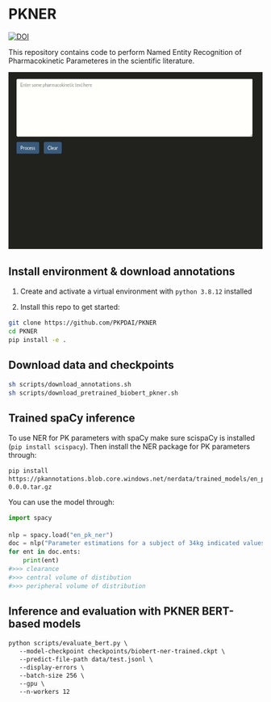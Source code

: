 # PKNER

[![DOI](https://zenodo.org/badge/DOI/10.5281/zenodo.4646970.svg)](https://doi.org/10.5281/zenodo.4646970)

This repository contains code to perform Named Entity Recognition of Pharmacokinetic Parameteres in the scientific literature.

<p align="center">
<img src="nerdemo.gif" style="width: auto; height: 350px;"/>
</p>

## Install environment & download annotations

1. Create and activate a virtual environment with `python 3.8.12` installed

2. Install this repo to get started:

````bash
git clone https://github.com/PKPDAI/PKNER
cd PKNER
pip install -e .
````

## Download data and checkpoints

````bash
sh scripts/download_annotations.sh
sh scripts/download_pretrained_biobert_pkner.sh
````
## Trained spaCy inference

To use NER for PK parameters with spaCy make sure scispaCy is installed (`pip install scispacy`). Then install the NER package for PK parameters through:

````
pip install https://pkannotations.blob.core.windows.net/nerdata/trained_models/en_pk_ner-0.0.0.tar.gz
````

You can use the model through:

```python
import spacy

nlp = spacy.load("en_pk_ner")
doc = nlp("Parameter estimations for a subject of 34kg indicated values of midazolam clearance of 34.7l·h-1, a central volume of distribution of 27.9l and a peripheral volume of distribution of 413l.")
for ent in doc.ents:
    print(ent)
#>>> clearance
#>>> central volume of distibution
#>>> peripheral volume of distribution
```

## Inference and evaluation with PKNER BERT-based models

```shell
python scripts/evaluate_bert.py \
   --model-checkpoint checkpoints/biobert-ner-trained.ckpt \
   --predict-file-path data/test.jsonl \
   --display-errors \
   --batch-size 256 \
   --gpu \
   --n-workers 12
```